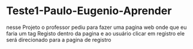 # Teste1-Paulo-Eugenio-Aprender
nesse Projeto o professor pediu para fazer uma pagina web onde que eu faria um tag Registo dentro da pagina e ao usuário clicar em registro ele será direcionado para a pagina de registro 
